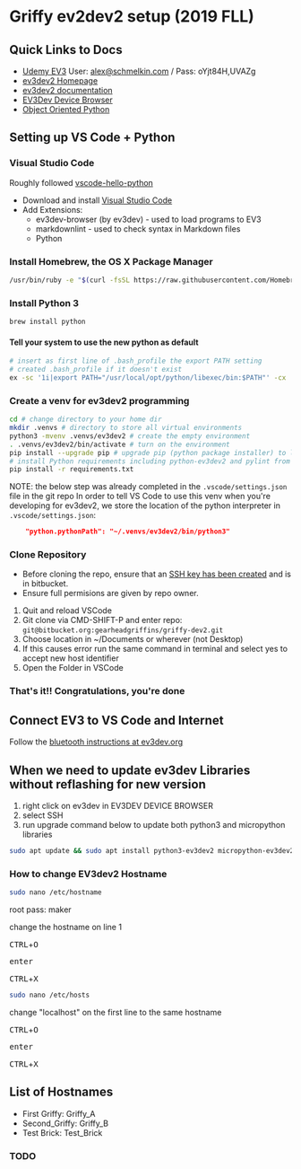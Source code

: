 # Griffy ev2dev2 setup (2019 FLL)

## Quick Links to Docs

* [Udemy EV3](https://www.udemy.com/course/ev3-python/learn/lecture/15000204#overview) User: alex@schmelkin.com / Pass: oYjt84H,UVAZg
* [ev3dev2 Homepage](https://sites.google.com/site/ev3devpython/learn_ev3_python)
* [ev3dev2 documentation](https://python-ev3dev.readthedocs.io/en/ev3dev-stretch/)
* [EV3Dev Device Browser](https://github.com/ev3dev/vscode-ev3dev-browser/wiki/Settings)
* [Object Oriented Python](https://youtu.be/ZDa-Z5JzLYM)

## Setting up VS Code + Python

### Visual Studio Code

Roughly followed [vscode-hello-python](https://github.com/ev3dev/vscode-hello-python)

* Download and install [Visual Studio Code](https://code.visualstudio.com/download)
* Add Extensions:
  * ev3dev-browser (by ev3dev) - used to load programs to EV3
  * markdownlint - used to check syntax in Markdown files
  * Python

### Install Homebrew, the OS X Package Manager

```bash
/usr/bin/ruby -e "$(curl -fsSL https://raw.githubusercontent.com/Homebrew/install/master/install)"
```

### Install Python 3

```bash
brew install python
```

#### Tell your system to use the new python as default

```bash
# insert as first line of .bash_profile the export PATH setting
# created .bash_profile if it doesn't exist
ex -sc '1i|export PATH="/usr/local/opt/python/libexec/bin:$PATH"' -cx .bash_profile
```

### Create a venv for ev3dev2 programming

```bash
cd # change directory to your home dir
mkdir .venvs # directory to store all virtual environments
python3 -mvenv .venvs/ev3dev2 # create the empty environment
. .venvs/ev3dev2/bin/activate # turn on the environment
pip install --upgrade pip # upgrade pip (python package installer) to latest version
# install Python requirements including python-ev3dev2 and pylint from requirements.txt
pip install -r requirements.txt
```

NOTE: the below step was already completed in the `.vscode/settings.json` file in the git repo
In order to tell VS Code to use this venv when you're developing for ev3dev2, we store the location of the python interpreter in `.vscode/settings.json`:

```json
    "python.pythonPath": "~/.venvs/ev3dev2/bin/python3"
```

### Clone Repository

* Before cloning the repo, ensure that an [SSH key has been created](https://confluence.atlassian.com/bitbucket/set-up-an-ssh-key-728138079.html) and is in bitbucket.
* Ensure full permisions are given by repo owner.

1. Quit and reload VSCode
2. Git clone via CMD-SHIFT-P and enter repo: `git@bitbucket.org:gearheadgriffins/griffy-dev2.git`
3. Choose location in ~/Documents or wherever (not Desktop)
4. If this causes error run the same command in terminal and select yes to accept new host identifier
5. Open the Folder in VSCode

### That's it!! Congratulations, you're done

## Connect EV3 to VS Code and Internet

Follow the [bluetooth instructions at ev3dev.org](https://www.ev3dev.org/docs/tutorials/connecting-to-the-internet-via-bluetooth/)

## When we need to update ev3dev Libraries without reflashing for new version

1. right click on ev3dev in EV3DEV DEVICE BROWSER
2. select SSH
3. run upgrade command below to update both python3 and micropython libraries

```bash
sudo apt update && sudo apt install python3-ev3dev2 micropython-ev3dev2
```

### How to change EV3dev2 Hostname

```bash
sudo nano /etc/hostname
```

root pass: maker

change the hostname on line 1

<kbd>CTRL</kbd>+<kbd>O</kbd>

<kbd> enter </kbd>

<kbd>CTRL</kbd>+<kbd>X</kbd>

```bash
sudo nano /etc/hosts
```

change "localhost" on the first line to the same hostname

<kbd>CTRL</kbd>+<kbd>O</kbd>

<kbd> enter </kbd>

<kbd>CTRL</kbd>+<kbd>X</kbd>

## List of Hostnames

* First Griffy: Griffy_A
* Second_Griffy: Griffy_B
* Test Brick: Test_Brick

### TODO
